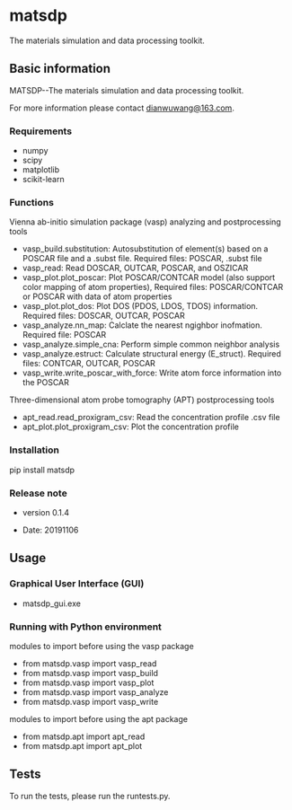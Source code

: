 # matsdp

The materials simulation and data processing toolkit.

## Basic information

MATSDP--The materials simulation and data processing toolkit.

For more information please contact dianwuwang@163.com.

### Requirements

- numpy
- scipy
- matplotlib
- scikit-learn

### Functions

Vienna ab-initio simulation package (vasp) analyzing and postprocessing tools 

 * vasp_build.substitution: Autosubstitution of element(s) based on a POSCAR file and a .subst file. Required files: POSCAR, .subst file
 * vasp_read: Read DOSCAR, OUTCAR, POSCAR, and OSZICAR
 * vasp_plot.plot_poscar: Plot POSCAR/CONTCAR model (also support color mapping of atom properties), Required files: POSCAR/CONTCAR or POSCAR with data of atom properties
 * vasp_plot.plot_dos: Plot DOS (PDOS, LDOS, TDOS) information. Required files: DOSCAR, OUTCAR, POSCAR
 * vasp_analyze.nn_map: Calclate the nearest ngighbor inofmation. Required file: POSCAR
 * vasp_analyze.simple_cna: Perform simple common neighbor analysis
 * vasp_analyze.estruct: Calculate structural energy (E_struct). Required files: CONTCAR, OUTCAR, POSCAR
 * vasp_write.write_poscar_with_force: Write atom force information into the POSCAR

Three-dimensional atom probe tomography (APT) postprocessing tools

 * apt_read.read_proxigram_csv: Read the concentration profile .csv file
 * apt_plot.plot_proxigram_csv: Plot the concentration profile

### Installation

pip install matsdp

### Release note

- version 0.1.4

 * Date: 20191106

## Usage

### Graphical User Interface (GUI)

- matsdp_gui.exe

### Running with Python environment

modules to import before using the vasp package

 * from matsdp.vasp import vasp_read
 * from matsdp.vasp import vasp_build
 * from matsdp.vasp import vasp_plot
 * from matsdp.vasp import vasp_analyze
 * from matsdp.vasp import vasp_write

modules to import before using the apt package

 * from matsdp.apt import apt_read
 * from matsdp.apt import apt_plot

## Tests

To run the tests, please run the runtests.py.
